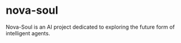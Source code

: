 # nova-soul
Nova-Soul is an AI project dedicated to exploring the future form of intelligent agents.
